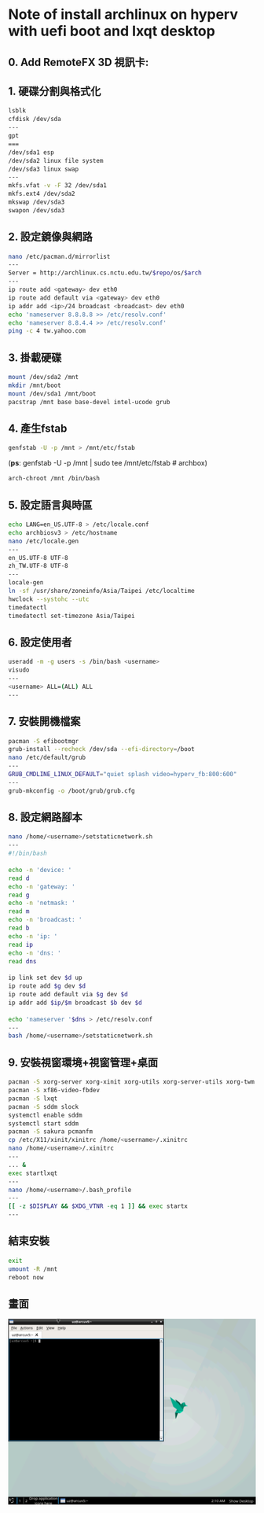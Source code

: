 # Note of install archlinux on hyperv with uefi boot and lxqt desktop
## 0. Add RemoteFX 3D 視訊卡: 
## 1. 硬碟分割與格式化
```bash
lsblk
cfdisk /dev/sda
---
gpt
===
/dev/sda1 esp
/dev/sda2 linux file system
/dev/sda3 linux swap
---
mkfs.vfat -v -F 32 /dev/sda1
mkfs.ext4 /dev/sda2
mkswap /dev/sda3
swapon /dev/sda3
```

## 2. 設定鏡像與網路
```bash
nano /etc/pacman.d/mirrorlist
---
Server = http://archlinux.cs.nctu.edu.tw/$repo/os/$arch
---
ip route add <gateway> dev eth0
ip route add default via <gateway> dev eth0
ip addr add <ip>/24 broadcast <broadcast> dev eth0
echo 'nameserver 8.8.8.8 >> /etc/resolv.conf'
echo 'nameserver 8.8.4.4 >> /etc/resolv.conf'
ping -c 4 tw.yahoo.com
```

## 3. 掛載硬碟
```bash
mount /dev/sda2 /mnt
mkdir /mnt/boot
mount /dev/sda1 /mnt/boot
pacstrap /mnt base base-devel intel-ucode grub
```

## 4. 產生fstab
```bash
genfstab -U -p /mnt > /mnt/etc/fstab
```
(**ps**: genfstab -U -p /mnt | sudo tee /mnt/etc/fstab # archbox)

```bash
arch-chroot /mnt /bin/bash
```

## 5. 設定語言與時區
```bash
echo LANG=en_US.UTF-8 > /etc/locale.conf 
echo archbiosv3 > /etc/hostname
nano /etc/locale.gen
---
en_US.UTF-8 UTF-8
zh_TW.UTF-8 UTF-8
---
locale-gen
ln -sf /usr/share/zoneinfo/Asia/Taipei /etc/localtime
hwclock --systohc --utc
timedatectl
timedatectl set-timezone Asia/Taipei
```

## 6. 設定使用者
```bash
useradd -m -g users -s /bin/bash <username>
visudo
---
<username> ALL=(ALL) ALL
---
```

## 7. 安裝開機檔案
```bash
pacman -S efibootmgr
grub-install --recheck /dev/sda --efi-directory=/boot
nano /etc/default/grub
---
GRUB_CMDLINE_LINUX_DEFAULT="quiet splash video=hyperv_fb:800:600"
---
grub-mkconfig -o /boot/grub/grub.cfg
```

## 8. 設定網路腳本
```bash
nano /home/<username>/setstaticnetwork.sh
---
#!/bin/bash

echo -n 'device: '
read d
echo -n 'gateway: '
read g
echo -n 'netmask: '
read m
echo -n 'broadcast: '
read b
echo -n 'ip: '
read ip
echo -n 'dns: '
read dns

ip link set dev $d up
ip route add $g dev $d
ip route add default via $g dev $d
ip addr add $ip/$m broadcast $b dev $d

echo 'nameserver '$dns > /etc/resolv.conf
---
bash /home/<username>/setstaticnetwork.sh
```

## 9. 安裝視窗環境+視窗管理+桌面
```bash
pacman -S xorg-server xorg-xinit xorg-utils xorg-server-utils xorg-twm xterm xorg-xclock
pacman -S xf86-video-fbdev
pacman -S lxqt
pacman -S sddm slock
systemctl enable sddm
systemctl start sddm
pacman -S sakura pcmanfm
cp /etc/X11/xinit/xinitrc /home/<username>/.xinitrc
nano /home/<username>/.xinitrc
---
... &
exec startlxqt
---
nano /home/<username>/.bash_profile
---
[[ -z $DISPLAY && $XDG_VTNR -eq 1 ]] && exec startx
---
```

## 結束安裝

```bash
exit
umount -R /mnt
reboot now
```

## 畫面

![PrtSc](archlinux-uefi-hyperv.png)
